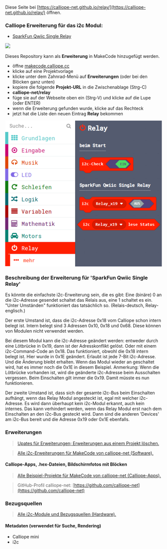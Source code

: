 
Diese Seite bei [https://calliope-net.github.io/relay/](https://calliope-net.github.io/relay/) öffnen.

### Calliope Erweiterung für das i2c Modul:

* [SparkFun Qwiic Single Relay](https://www.sparkfun.com/products/15093)

![](https://cdn.sparkfun.com//assets/parts/1/3/4/5/1/15093-SparkFun_Qwiic_Single_Relay-01.jpg)

Dieses Repository kann als **Erweiterung** in MakeCode hinzugefügt werden.

* öffne [makecode.calliope.cc](https://makecode.calliope.cc)
* klicke auf eine Projektvorlage
* klicke unter dem Zahnrad-Menü auf **Erweiterungen** (oder bei den Blöcken ganz unten)
* kopiere die folgende **Projekt-URL** in die Zwischenablage (Strg-C)
* **calliope-net/relay**
* füge sie auf der Webseite oben ein (Strg-V) und klicke auf die Lupe (oder ENTER)
* wenn die Erweiterung gefunden wurde, klicke auf das Rechteck
* jetzt hat die Liste den neuen Eintrag **Relay** bekommen

![](blocks.png)

### Beschreibung der Erweiterung für 'SparkFun Qwiic Single Relay'

Es könnte die einfachste i2c-Erweiterung sein, die es gibt: Eine (binäre) 0 an die i2c-Adresse gesendet schaltet das Relais aus, eine 1 schaltet es ein.
"Unter Umständen" funktioniert das tatsächlich so. (Relais-deutsch, Relay-englisch.)

Der erste Umstand ist, dass die i2c-Adresse 0x18 vom Calliope schon intern belegt ist. Intern belegt sind 3 Adressen 0x10, 0x18 und 0x68. 
Diese können von Modulen nicht verwendet werden.

Bei diesem Modul kann die i2c-Adresse geändert werden: entweder durch eine Lötbrücke in 0x19, dann ist der Adresskonflikt gelöst.
Oder mit einem i2c-Command-Code an 0x18. Das funktioniert, obwohl die 0x18 intern belegt ist. Hier wurde in 0x1E geändert. Erlaubt ist jede 7-Bit i2c-Adresse.
Und die Änderung bleibt erhalten. Wenn das Modul wieder an geschaltet wird, hat es immer noch die 0x1E in diesem Beispiel.
Anmerkung: Wenn die Lötbrücke vorhanden ist, wird die geänderte i2c-Adresse beim Ausschalten vergessen. Beim Einschalten gilt immer die 0x19. Damit müsste es nun funktionieren.

Der zweite Umstand ist, dass sich der gesamte i2c-Bus beim Einschalten aufhängt, wenn das Relay Modul angesteckt ist, egal mit welcher i2c-Adresse. Es wird dann überhaupt kein i2c-Modul erkannt, auch kein 
internes. Das kann verhindert werden, wenn das Relay Modul erst nach dem Einschalten an den i2c-Bus gesteckt wird. Dann sind die anderen 'Devices' am i2c-Bus bereit und die Adresse 0x19 oder 0x1E ebenfalls.





### Erweiterungen

> [Upates für Erweiterungen; Erweiterungen aus einem Projekt löschen.](https://calliope-net.github.io/i2c-liste#updates)

> [Alle i2c-Erweiterungen für MakeCode von calliope-net (Software).](https://calliope-net.github.io/i2c-liste#erweiterungen)

#### Calliope-Apps, .hex-Dateien, Bildschirmfotos mit Blöcken

> [Alle Beispiel-Projekte für MakeCode von calliope-net (Calliope-Apps).](https://calliope-net.github.io/i2c-liste#programmierbeispiele)

> GitHub-Profil calliope-net: [https://github.com/calliope-net](https://github.com/calliope-net)

### Bezugsquellen

> [Alle i2c-Module und Bezugsquellen (Hardware).](https://calliope-net.github.io/i2c-liste#bezugsquellen)

#### Metadaten (verwendet für Suche, Rendering)

* Calliope mini
* i2c
